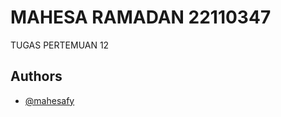 
# MAHESA RAMADAN 22110347

TUGAS PERTEMUAN 12 




## Authors

- [@mahesafy](https://instagram.com/mahesafy)

